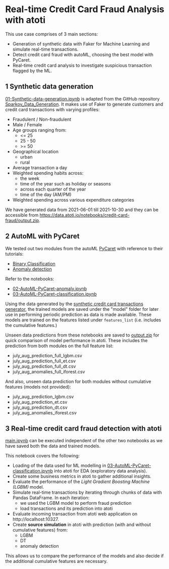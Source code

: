 # Real-time Credit Card Fraud Analysis with atoti

This use case comprises of 3 main sections:

- Generation of synthetic data with Faker for Machine Learning and simulate real-time transactions.
- Detect credit card fraud with autoML, choosing the best model with PyCaret.
- Real-time credit card analysis to investigate suspicious transaction flagged by the ML.

## 1 Synthetic data generation

[01-Synthetic-data-generation.ipynb](./01-Synthetic-data-generation.ipynb) is adapted from the GitHub repository [Sparkov_Data_Generation](https://github.com/namebrandon/Sparkov_Data_Generation). It makes use of Faker to generate customers and credit card transactions with varying profiles:

- Fraudulent / Non-fraudulent
- Male / Female
- Age groups ranging from:
  - <= 25
  - 25 - 50
  - \>= 50
- Geographical location
  - urban
  - rural
- Average transaction a day
- Weighted spending habits across:
  - the week
  - time of the year such as holiday or seasons
  - across each quarter of the year
  - time of the day (AM/PM)
- Weighted spending across various expenditure categories

We have generated data from 2021-06-01 till 2021-10-30 and they can be accessible from https://data.atoti.io/notebooks/credit-card-fraud/output.zip.

## 2 AutoML with PyCaret

We tested out two modules from the autoML [PyCaret](https://pycaret.org/) with reference to their tutorials:

- [Binary Classification](https://github.com/pycaret/pycaret/blob/master/tutorials/Binary%20Classification%20Tutorial%20Level%20Beginner%20-%20%20CLF101.ipynb)
- [Anomaly detection](https://github.com/pycaret/pycaret/blob/master/tutorials/Anomaly%20Detection%20Tutorial%20Level%20Beginner%20-%20ANO101.ipynb)

Refer to the notebooks:

- [02-AutoML-PyCaret-anomaly.ipynb](./02-AutoML-PyCaret-anomaly.ipynb)
- [03-AutoML-PyCaret-classification.ipynb](./03-AutoML-PyCaret-classification.ipynb)

Using the data generated by the [synthetic credit card transactions generator](./01-Synthetic-data-generation.ipynb), the trained models are saved under the "model" folder for later use in performing periodic prediction as data is made available. These models are trained on the features listed under `features_list` (i.e. includes the cumulative features.)

Unseen data predictions from these notebooks are saved to [output.zip](https://data.atoti.io/notebooks/credit-card-fraud/output.zip) for quick comparison of model performance in atoti. These includes the prediction from both modules on the full feature list:

- july_aug_prediction_full_lgbm.csv
- july_aug_prediction_full_et.csv
- july_aug_prediction_full_dt.csv
- july_aug_anomalies_full_iforest.csv

And also, unseen data prediction for both modules without cumulative features (models not provided):

- july_aug_prediction_lgbm.csv
- july_aug_prediction_et.csv
- july_aug_prediction_dt.csv
- july_aug_anomalies_iforest.csv

## 3 Real-time credit card fraud detection with atoti

[main.ipynb](./main.ipynb) can be executed independent of the other two notebooks as we have saved both the data and trained models.

This notebook covers the following:

- Loading of the data used for ML modelling in [03-AutoML-PyCaret-classification.ipynb](./03-AutoML-PyCaret-classification.ipynb) into atoti for EDA (exploratory data analysis).
- Create some business metrics in atoti to gather additional insights.
- Evaluate the performance of the _Light Gradient Boosting Machine (LGBM)_ model.
- Simulate real-time transactions by iterating through chunks of data with Pandas DataFrame. In each iteration:
  - we used the LGBM model to perform fraud prediction
  - load transactions and its prediction into atoti
- Evaluate incoming transaction from atoti web application on http://localhost:10327.
- Create **source simulation** in atoti with prediction (with and without cumulative features) from:
  - LGBM
  - DT
  - anomaly detection

This allows us to compare the performance of the models and also decide if the additional cumulative features are necessary.
